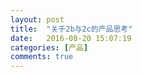 ```yaml
---
layout: post
title:  "关于2b与2c的产品思考"
date:   2016-08-20 15:07:19
categories: [产品]
comments: true
---
```

